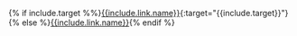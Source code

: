 {% if include.target %%}[{{include.link.name}}]({{include.link.url}}){:target="{{include.target}}"}{% else %}[{{include.link.name}}]({{include.link.url}}){% endif %}
